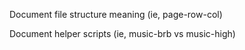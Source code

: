 Document file structure meaning (ie, page-row-col)

Document helper scripts (ie, music-brb vs music-high)